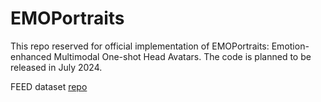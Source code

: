 # EMOPortraits
This repo reserved for official implementation of EMOPortraits: Emotion-enhanced Multimodal One-shot Head Avatars.
The code is planned to be released in July 2024.

FEED dataset [repo](https://github.com/neeek2303/FEED) 

